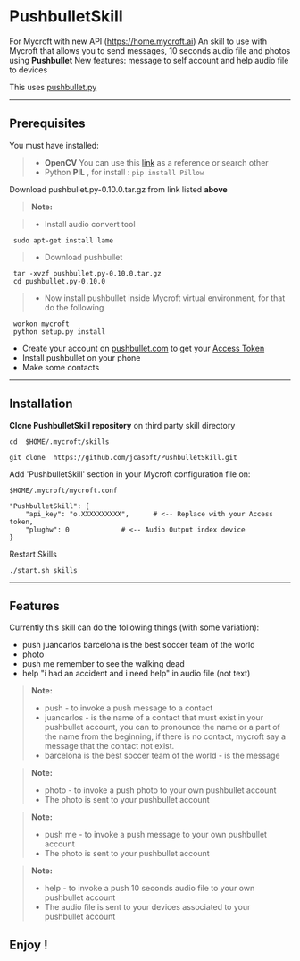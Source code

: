 **PushbulletSkill**
===================

For Mycroft with new API (https://home.mycroft.ai) 
An skill to use with Mycroft that allows you to send messages, 10 seconds audio file and photos using **Pushbullet**
New features: message to self account and help audio file to devices

This uses  [pushbullet.py](https://pypi.python.org/packages/7d/a8/7fbed382824e84a51dfdc13315d9171fb6dc0670803ccb400931b9e3465b/pushbullet.py-0.10.0.tar.gz#md5=24db6917a12e1c9b3fecca102615376b)


----------

Prerequisites
-------------
You must have installed:
> - **OpenCV** You can use this [link](http://www.pyimagesearch.com/2015/02/23/install-opencv-and-python-on-your-raspberry-pi-2-and-b/)  as a reference or search other
> - Python **PIL** , for install :  `pip install Pillow` 

Download pushbullet.py-0.10.0.tar.gz from link listed  **above**

> **Note:**

> - Install audio convert tool

     sudo apt-get install lame


> - Download pushbullet

     tar -xvzf pushbullet.py-0.10.0.tar.gz
     cd pushbullet.py-0.10.0

> - Now install pushbullet inside Mycroft virtual environment, for that do the following

     workon mycroft
     python setup.py install


- Create your account on  [pushbullet.com](https://www.pushbullet.com/) to get your [Access Token](https://www.pushbullet.com/#settings)
- Install pushbullet on your phone 
- Make some contacts



----------


Installation
-------------------
**Clone PushbulletSkill repository** on third party skill directory

    cd  $HOME/.mycroft/skills

    git clone  https://github.com/jcasoft/PushbulletSkill.git

<i class="icon-cog"></i>Add 'PushbulletSkill' section in your Mycroft configuration file on: 

    $HOME/.mycroft/mycroft.conf

	"PushbulletSkill": {
		"api_key": "o.XXXXXXXXXX",  	# <-- Replace with your Access token,
		"plughw": 0  			# <-- Audio Output index device 
	}



Restart Skills

    ./start.sh skills


----------


Features
--------------------

Currently this skill can do the following things (with some variation):

- push juancarlos barcelona is the best soccer team of the world
- photo
- push me remember to see the walking dead
- help "i had an accident and i need help" in audio file (not text)

> **Note:**
> - push - to invoke a push message to a contact
> - juancarlos - is the name of a contact that must exist in your pushbullet account, you can to pronounce the name or a part of the name from the beginning, if there is no contact, mycroft say a message that the contact not exist.
> - barcelona is the best soccer team of the world - is the message

> **Note:**
> - photo - to invoke a push photo to your own pushbullet account
> - The photo is sent to your pushbullet account

> **Note:**
> - push me - to invoke a push message to your own pushbullet account
> - The photo is sent to your pushbullet account

> **Note:**
> - help - to invoke a push 10 seconds audio file to your own pushbullet account
> - The audio file is sent to your devices associated to your pushbullet account


**Enjoy !**
--------

